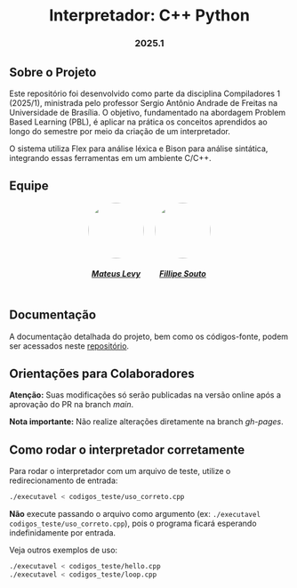 <h1 align="center"> Interpretador: C++ Python</h1>
<h3 align="center"> 2025.1 </h3>

## Sobre o Projeto

Este repositório foi desenvolvido como parte da disciplina Compiladores 1 (2025/1), ministrada pelo professor Sergio Antônio Andrade de Freitas na Universidade de Brasília. O objetivo, fundamentado na abordagem Problem Based Learning (PBL), é aplicar na prática os conceitos aprendidos ao longo do semestre por meio da criação de um interpretador.

O sistema utiliza Flex para análise léxica e Bison para análise sintática, integrando essas ferramentas em um ambiente C/C++.

## Equipe

<div style="display: flex; flex-direction: row; flex-wrap: wrap; gap: 20px; justify-content: center; text-align: center;">
    <div>
        <a href="https://github.com/mateus9levy">
            <img style="border-radius: 50%;" src="https://github.com/mateus9levy.png" width="100px" />
            <h5>Mateus Levy</h5>
        </a>
    </div>
    <div>
        <a href="https://github.com/fillipeb50">
            <img style="border-radius: 50%;" src="https://github.com/fillipeb50.png" width="100px" />
            <h5>Fillipe Souto</h5>
        </a>
    </div>
</div>

## Documentação
A documentação detalhada do projeto, bem como os códigos-fonte, podem ser acessados neste [repositório](https://github.com/Maliz30/Interpretador_Cpp-Py).

## Orientações para Colaboradores

**Atenção:** Suas modificações só serão publicadas na versão online após a aprovação do PR na branch *main*.

**Nota importante:** Não realize alterações diretamente na branch *gh-pages*.

## Como rodar o interpretador corretamente

Para rodar o interpretador com um arquivo de teste, utilize o redirecionamento de entrada:

```sh
./executavel < codigos_teste/uso_correto.cpp
```

**Não** execute passando o arquivo como argumento (ex: `./executavel codigos_teste/uso_correto.cpp`), pois o programa ficará esperando indefinidamente por entrada.

Veja outros exemplos de uso:

```sh
./executavel < codigos_teste/hello.cpp
./executavel < codigos_teste/loop.cpp
```
